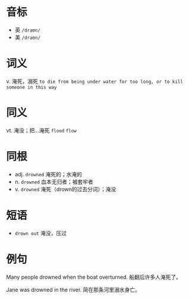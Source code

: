 # 音标

- 英 `/draʊn/`
- 美 `/draʊn/`

# 词义

v. 淹死，溺死
`to die from being under water for too long, or to kill someone in this way`

# 同义

vt. 淹没；把…淹死
`flood` `flow`

# 同根

- adj. `drowned` 淹死的；水淹的
- n. `drowned` 血本无归者；被套牢者
- v. `drowned` 淹死（drown的过去分词）；淹没

# 短语

- `drown out` 淹没，压过

# 例句

Many people drowned when the boat overturned.
船翻后许多人淹死了。

Jane was drowned in the river.
简在那条河里溺水身亡。


